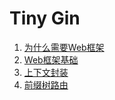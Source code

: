 # Tiny Gin 

1. [为什么需要Web框架](doc/whywebframework.md)
2. [Web框架基础](doc/webframebasic.md)
3. [上下文封装](doc/context.md)
4. [前缀树路由](doc/trieRouter.md)